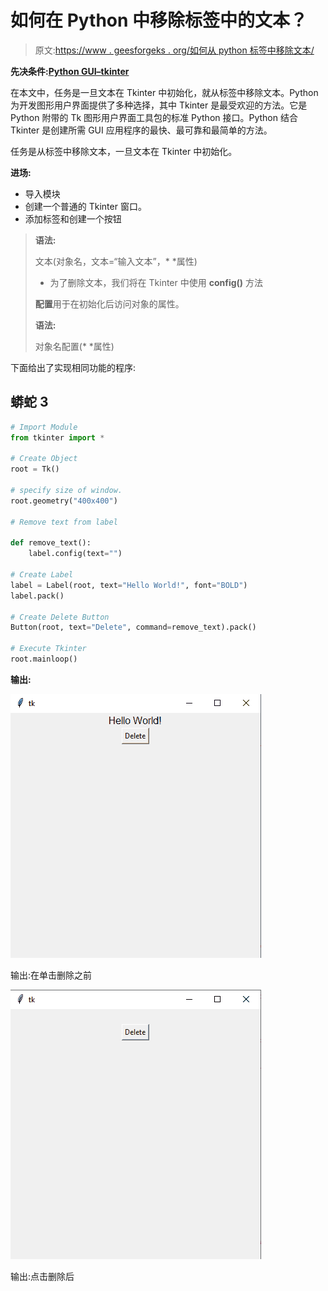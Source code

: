 # 如何在 Python 中移除标签中的文本？

> 原文:[https://www . geesforgeks . org/如何从 python 标签中移除文本/](https://www.geeksforgeeks.org/how-to-remove-text-from-a-label-in-python/)

**先决条件:**[**Python GUI–tkinter**](https://www.geeksforgeeks.org/python-gui-tkinter/)

在本文中，任务是一旦文本在 Tkinter 中初始化，就从标签中移除文本。Python 为开发图形用户界面提供了多种选择，其中 Tkinter 是最受欢迎的方法。它是 Python 附带的 Tk 图形用户界面工具包的标准 Python 接口。Python 结合 Tkinter 是创建所需 GUI 应用程序的最快、最可靠和最简单的方法。

任务是从标签中移除文本，一旦文本在 Tkinter 中初始化。

**进场:**

*   导入模块
*   创建一个普通的 Tkinter 窗口。
*   添加标签和创建一个按钮

> **语法:**
> 
> 文本(对象名，文本=“输入文本”，* *属性)
> 
> *   为了删除文本，我们将在 Tkinter 中使用 **config()** 方法
> 
> **配置**用于在初始化后访问对象的属性。
> 
> **语法:**
> 
> 对象名配置(* *属性)

下面给出了实现相同功能的程序:

## 蟒蛇 3

```py
# Import Module
from tkinter import *

# Create Object
root = Tk()

# specify size of window.
root.geometry("400x400")

# Remove text from label

def remove_text():
    label.config(text="")

# Create Label
label = Label(root, text="Hello World!", font="BOLD")
label.pack()

# Create Delete Button
Button(root, text="Delete", command=remove_text).pack()

# Execute Tkinter
root.mainloop()
```

**输出:**

![](img/82565978127f9fff7f9077e1da3cf30c.png)

输出:在单击删除之前

![](img/b8ff164b564ab0ba60b5ea9251f457ab.png)

输出:点击删除后